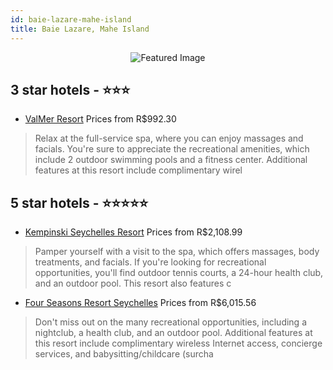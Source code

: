 ```yaml
---
id: baie-lazare-mahe-island
title: Baie Lazare, Mahe Island
---
```


<center><img src="https://i.travelapi.com/hotels/3000000/2360000/2353500/2353431/dbd3bbe9_z.jpg" alt="Featured Image" /></center>


##  3 star hotels - ⭐️⭐️⭐️

-    [ValMer Resort](https://us.hurb.com/hotels/baie-lazare/valmer-resort-JNP-JP311571?cmp=18055) Prices from R$992.30
   > Relax at the full-service spa, where you can enjoy massages and facials. You're sure to appreciate the recreational amenities, which include 2 outdoor swimming pools and a fitness center. Additional features at this resort include complimentary wirel

##  5 star hotels - ⭐️⭐️⭐️⭐️⭐️

-    [Kempinski Seychelles Resort](https://us.hurb.com/hotels/baie-lazare/kempinski-seychelles-resort-JNP-JP085758?cmp=18055) Prices from R$2,108.99
   > Pamper yourself with a visit to the spa, which offers massages, body treatments, and facials. If you're looking for recreational opportunities, you'll find outdoor tennis courts, a 24-hour health club, and an outdoor pool. This resort also features c
-    [Four Seasons Resort Seychelles](https://us.hurb.com/hotels/baie-lazare/four-seasons-resort-seychelles-JNP-JP280440?cmp=18055) Prices from R$6,015.56
   > Don't miss out on the many recreational opportunities, including a nightclub, a health club, and an outdoor pool. Additional features at this resort include complimentary wireless Internet access, concierge services, and babysitting/childcare (surcha
